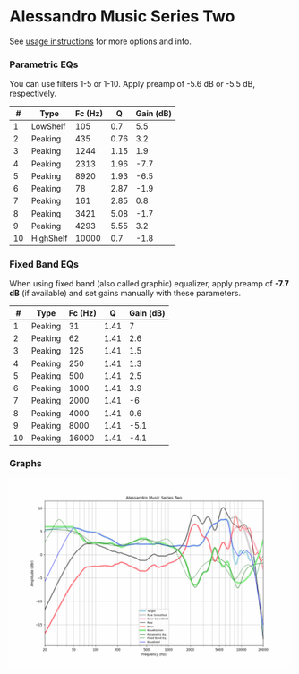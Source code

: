 # Alessandro Music Series Two
See [usage instructions](https://github.com/jaakkopasanen/AutoEq#usage) for more options and info.

### Parametric EQs
You can use filters 1-5 or 1-10. Apply preamp of -5.6 dB or -5.5 dB, respectively.

|   # | Type      |   Fc (Hz) |    Q |   Gain (dB) |
|-----|-----------|-----------|------|-------------|
|   1 | LowShelf  |       105 | 0.7  |         5.5 |
|   2 | Peaking   |       435 | 0.76 |         3.2 |
|   3 | Peaking   |      1244 | 1.15 |         1.9 |
|   4 | Peaking   |      2313 | 1.96 |        -7.7 |
|   5 | Peaking   |      8920 | 1.93 |        -6.5 |
|   6 | Peaking   |        78 | 2.87 |        -1.9 |
|   7 | Peaking   |       161 | 2.85 |         0.8 |
|   8 | Peaking   |      3421 | 5.08 |        -1.7 |
|   9 | Peaking   |      4293 | 5.55 |         3.2 |
|  10 | HighShelf |     10000 | 0.7  |        -1.8 |

### Fixed Band EQs
When using fixed band (also called graphic) equalizer, apply preamp of **-7.7 dB** (if available) and set gains manually with these parameters.

|   # | Type    |   Fc (Hz) |    Q |   Gain (dB) |
|-----|---------|-----------|------|-------------|
|   1 | Peaking |        31 | 1.41 |         7   |
|   2 | Peaking |        62 | 1.41 |         2.6 |
|   3 | Peaking |       125 | 1.41 |         1.5 |
|   4 | Peaking |       250 | 1.41 |         1.3 |
|   5 | Peaking |       500 | 1.41 |         2.5 |
|   6 | Peaking |      1000 | 1.41 |         3.9 |
|   7 | Peaking |      2000 | 1.41 |        -6   |
|   8 | Peaking |      4000 | 1.41 |         0.6 |
|   9 | Peaking |      8000 | 1.41 |        -5.1 |
|  10 | Peaking |     16000 | 1.41 |        -4.1 |

### Graphs
![](./Alessandro%20Music%20Series%20Two.png)

